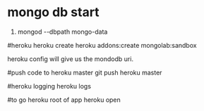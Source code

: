 # mongo db start
1. mongod --dbpath mongo-data

#heroku
heroku create
heroku addons:create mongolab:sandbox

heroku config
will give us the mondodb uri.

#push code to heroku master
git push heroku master

#heroku logging
heroku logs

#to go heroku root of app
heroku open

